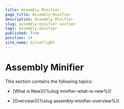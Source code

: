 ```yaml
---
title: Assembly Minifier
page_title: Assembly Minifier
description: Assembly Minifier
slug: assembly-minifier-section
tags: assembly,minifier
published: True
position: 24
site_name: Silverlight
---
```


# Assembly Minifier



This section contains the following topics:

* [What is New]({%slug minifier-what-is-new%})

* [Overview]({%slug assembly-minifier-overview%})

